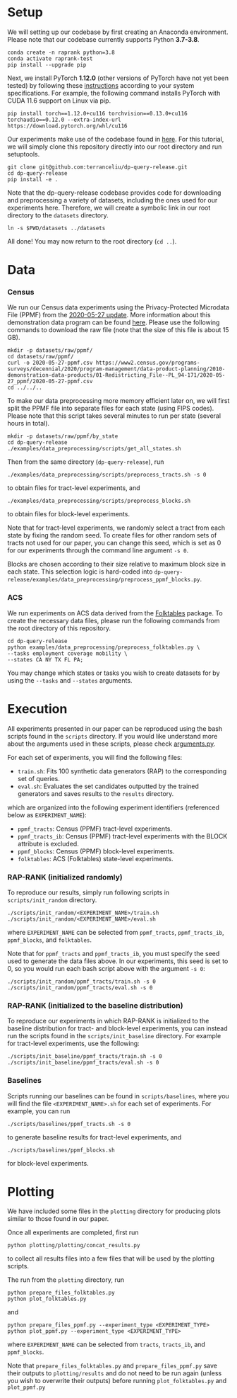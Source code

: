 # Setup

We will setting up our codebase by first creating an Anaconda environment. 
Please note that our codebase currently supports Python **3.7-3.8**.
````
conda create -n raprank python=3.8
conda activate raprank-test
pip install --upgrade pip
````

Next, we install PyTorch **1.12.0** (other versions of PyTorch have not yet been tested) by following these 
[instructions](https://pytorch.org/get-started/previous-versions/) according to your system specifications. 
For example, the following command installs PyTorch with CUDA 11.6 support on Linux via pip.
````
pip install torch==1.12.0+cu116 torchvision==0.13.0+cu116 torchaudio==0.12.0 --extra-index-url https://download.pytorch.org/whl/cu116
````

Our experiments make use of the codebase found in [here](https://github.com/terranceliu/dp-query-release). For this tutorial, 
we will simply clone this repository directly into our root directory and run setuptools.
````
git clone git@github.com:terranceliu/dp-query-release.git
cd dp-query-release
pip install -e .
````

Note that the dp-query-release codebase provides code for downloading and preprocessing a variety of datasets, including
the ones used for our experiments here. Therefore, we will create a symbolic link in our root directory to the `datasets` directory. 
````
ln -s $PWD/datasets ../datasets
````

All done! You may now return to the root directory (`cd ..`).

# Data

### Census

We run our Census data experiments using the Privacy-Protected Microdata File (PPMF) from the 
[2020-05-27 update](https://www2.census.gov/programs-surveys/decennial/2020/program-management/data-product-planning/2010-demonstration-data-products/01-Redistricting_File--PL_94-171/2020-05-27_ppmf/). 
More information about this demonstration data program can be found 
[here](https://www.census.gov/programs-surveys/decennial-census/decade/2020/planning-management/process/disclosure-avoidance/2020-das-development.html).
Please use the following commands to download the raw file (note that the size of this file is about 15 GB).
````
mkdir -p datasets/raw/ppmf/
cd datasets/raw/ppmf/
curl -o 2020-05-27-ppmf.csv https://www2.census.gov/programs-surveys/decennial/2020/program-management/data-product-planning/2010-demonstration-data-products/01-Redistricting_File--PL_94-171/2020-05-27_ppmf/2020-05-27-ppmf.csv
cd ../../..
````

To make our data preprocessing more memory efficient later on, we will first split the PPMF file into separate files 
for each state (using FIPS codes). Please note that this script takes several minutes to run per state (several hours in total).
````
mkdir -p datasets/raw/ppmf/by_state
cd dp-query-release
./examples/data_preprocessing/scripts/get_all_states.sh
````

Then from the same directory (`dp-query-release`), run
````
./examples/data_preprocessing/scripts/preprocess_tracts.sh -s 0
````
to obtain files for tract-level experiments, and
````
./examples/data_preprocessing/scripts/preprocess_blocks.sh
````
to obtain files for block-level experiments.

Note that for tract-level experiments, we randomly select a tract from each state by fixing the random seed. 
To create files for other random sets of tracts not used for our paper, you can change this seed, 
which is set as 0 for our experiments through the command line argument `-s 0`. 

Blocks are chosen according to their size relative to maximum block size in each state. This selection logic is 
hard-coded into `dp-query-release/examples/data_preprocessing/preprocess_ppmf_blocks.py`.

### ACS

We run experiments on ACS data derived from the [Folktables](https://github.com/zykls/folktables) package. 
To create the necessary data files, please run the following commands from the root directory of this repository.
````
cd dp-query-release
python examples/data_preprocessing/preprocess_folktables.py \
--tasks employment coverage mobility \
--states CA NY TX FL PA;
````
You may change which states or tasks you wish to create datasets for by using the `--tasks` and `--states` arguments.

# Execution

All experiments presented in our paper can be reproduced using the bash scripts found in the `scripts` directory.
If you would like understand more about the arguments used in these scripts, please check 
[arguments.py](https://github.com/terranceliu/rap-rank-reconstruction/blob/master/utils/arguments.py).

For each set of experiments, you will find the following files:
* `train.sh`: Fits 100 synthetic data generators (RAP) to the corresponding set of queries.
* `eval.sh`: Evaluates the set candidates outputted by the trained generators and saves results to the `results` directory.

which are organized into the following experiment identifiers (referenced below as `EXPERIMENT_NAME`):
* `ppmf_tracts`: Census (PPMF) tract-level experiments.
* `ppmf_tracts_ib`: Census (PPMF) tract-level experiments with the BLOCK attribute is excluded.
* `ppmf_blocks`: Census (PPMF) block-level experiments.
* `folktables`: ACS (Folktables) state-level experiments.


### RAP-RANK (initialized randomly)

To reproduce our results, simply run following scripts in `scripts/init_random` directory.
````
./scripts/init_random/<EXPERIMENT_NAME>/train.sh
./scripts/init_random/<EXPERIMENT_NAME>/eval.sh
````

where `EXPERIMENT_NAME` can be selected from `ppmf_tracts`, `ppmf_tracts_ib`, `ppmf_blocks`, and `folktables`.

Note that for `ppmf_tracts` and `ppmf_tracts_ib`, you must specify the seed used to generate the data files above.
In our experiments, this seed is set to 0, so you would run each bash script above with the argument `-s 0`:
````
./scripts/init_random/ppmf_tracts/train.sh -s 0
./scripts/init_random/ppmf_tracts/eval.sh -s 0
````

### RAP-RANK (initialized to the baseline distribution)

To reproduce our experiments in which RAP-RANK is initialized to the baseline distribution for tract- and block-level experiments,
you can instead run the scripts found in the `scripts/init_baseline` directory. For example for tract-level experiments, 
use the following:
````
./scripts/init_baseline/ppmf_tracts/train.sh -s 0
./scripts/init_baseline/ppmf_tracts/eval.sh -s 0
````

### Baselines

Scripts running our baselines can be found in `scripts/baselines`, 
where you will find the file `<EXPERIMENT_NAME>.sh` for each set of experiments. For example, you can run
````
./scripts/baselines/ppmf_tracts.sh -s 0
````
to generate baseline results for tract-level experiments, and
````
./scripts/baselines/ppmf_blocks.sh
````
for block-level experiments.

# Plotting

We have included some files in the `plotting` directory for producing plots similar to those found in our paper.

Once all experiments are completed, first run 
````
python plotting/plotting/concat_results.py
````
to collect all results files into a few files that will be used by the plotting scripts.

The run from the `plotting` directory, run
````
python prepare_files_folktables.py
python plot_folktables.py
````
and
````
python prepare_files_ppmf.py --experiment_type <EXPERIMENT_TYPE>
python plot_ppmf.py --experiment_type <EXPERIMENT_TYPE>
````
where `EXPERIMENT_NAME` can be selected from `tracts`, `tracts_ib`, and `ppmf_blocks`. 

Note that `prepare_files_folktables.py` and `prepare_files_ppmf.py` save their outputs to `plotting/results`
and do not need to be run again (unless you wish to overwrite their outputs) 
before running `plot_folktables.py` and `plot_ppmf.py`
